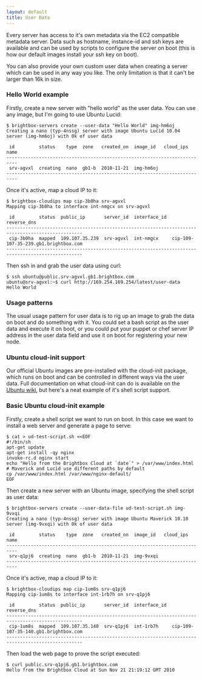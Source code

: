 ```yaml
---
layout: default
title: User Data
---
```


Every server has access to it's own metadata via the EC2 compatible
metadata server. Data such as hostname, instance-id and ssh keys are
available and can be used by scripts to configure the server on boot
(this is how our default images install your ssh key on boot).

You can also provide your own custom user data when creating a server
which can be used in any way you like. The only limitation is that it
can't be larger than 16k in size.


### Hello World example

Firstly, create a new server with "hello world" as the user data. You
can use any image, but I'm going to use Ubuntu Lucid:

    $ brightbox-servers create --user-data "Hello World" img-hm6oj
    Creating a nano (typ-4nssg) server with image Ubuntu Lucid 10.04 server (img-hm6oj) with 0k of user data
    
     id         status    type  zone   created_on  image_id   cloud_ips  name
    --------------------------------------------------------------------------
     srv-agvxl  creating  nano  gb1-b  2010-11-21  img-hm6oj                 
    --------------------------------------------------------------------------

Once it's active, map a cloud IP to it:

    $ brightbox-cloudips map cip-3b0ha srv-agvxl
    Mapping cip-3b0ha to interface int-nmgcx on srv-agvxl
    
     id         status  public_ip       server_id  interface_id  reverse_dns                         
    --------------------------------------------------------------------------------------------------
     cip-3b0ha  mapped  109.107.35.239  srv-agvxl  int-nmgcx     cip-109-107-35-239.gb1.brightbox.com
    --------------------------------------------------------------------------------------------------

Then ssh in and grab the user data using curl:

    $ ssh ubuntu@public.srv-agvxl.gb1.brightbox.com
    ubuntu@srv-agvxl:~$ curl http://169.254.169.254/latest/user-data
    Hello World


### Usage patterns

The usual usage pattern for user data is to rig up an image to grab
the data on boot and do something with it. You could set a bash script
as the user data and execute it on boot, or you could put your puppet
or chef server IP address in the user data field and use it on boot
for registering your new node.

### Ubuntu cloud-init support

Our official Ubuntu images are pre-installed with the cloud-init package, which runs on boot and can be controlled in different ways via the user data. Full documentation on what cloud-init can do is available on the [Ubuntu wiki](https://help.ubuntu.com/community/CloudInit), but here's a neat example of it's shell script support.


### Basic Ubuntu cloud-init example
Firstly, create a shell script we want to run on boot. In this case we want to install a web server and generate a page to serve:

    $ cat > ud-test-script.sh <<EOF
    #!/bin/sh
    apt-get update
    apt-get install -qy nginx
    invoke-rc.d nginx start
    echo "Hello from the Brightbox Cloud at `date`" > /var/www/index.html
    # Maverick and Lucid use different paths by default
    cp /var/www/index.html /var/www/nginx-default/
    EOF

Then create a new server with an Ubuntu image, specifying the shell script as user data:

    $ brightbox-servers create --user-data-file ud-test-script.sh img-9vxqi
    Creating a nano (typ-4nssg) server with image Ubuntu Maverick 10.10 server (img-9vxqi) with 0k of user data
    
     id         status    type  zone   created_on  image_id   cloud_ips  name
    --------------------------------------------------------------------------
     srv-q1pj6  creating  nano  gb1-b  2010-11-21  img-9vxqi                 
    --------------------------------------------------------------------------

Once it's active, map a cloud IP to it:

    $ brightbox-cloudips map cip-1um8s srv-q1pj6
    Mapping cip-1um8s to interface int-1rb7h on srv-q1pj6
    
     id         status  public_ip       server_id  interface_id  reverse_dns                         
    --------------------------------------------------------------------------------------------------
     cip-1um8s  mapped  109.107.35.140  srv-q1pj6  int-1rb7h     cip-109-107-35-140.gb1.brightbox.com
    --------------------------------------------------------------------------------------------------

Then load the web page to prove the script executed:

    $ curl public.srv-q1pj6.gb1.brightbox.com
    Hello from the Brightbox Cloud at Sun Nov 21 21:19:12 GMT 2010

